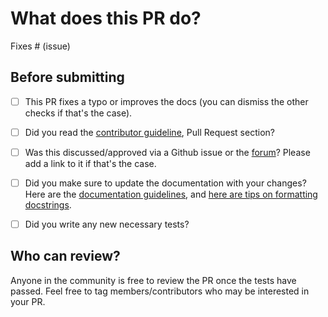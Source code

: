 # What does this PR do?

<!--
Congratulations! You've made it this far! You're not quite done yet though.

Once merged, your PR is going to appear in the release notes with the title you set, so make sure it's a great title that fully reflects the extent of your awesome contribution.

Then, please replace this with a description of the change and which issue is fixed (if applicable). Please also include relevant motivation and context. List any dependencies (if any) that are required for this change.

Once you're done, someone will review your PR shortly (see the section "Who can review?" below to tag some potential reviewers). They may suggest changes to make the code even better. If no one reviewed your PR after a week has passed, don't hesitate to post a new comment @-mentioning the same persons---sometimes notifications get lost.
-->

<!-- Remove if not applicable -->

Fixes # (issue)


## Before submitting
- [ ] This PR fixes a typo or improves the docs (you can dismiss the other checks if that's the case).
- [ ] Did you read the [contributor guideline](https://github.com/huggingface/transformers/blob/main/CONTRIBUTING.md#create-a-pull-request),
      Pull Request section?
- [ ] Was this discussed/approved via a Github issue or the [forum](https://discuss.huggingface.co/)? Please add a link
      to it if that's the case.
- [ ] Did you make sure to update the documentation with your changes? Here are the
      [documentation guidelines](https://github.com/huggingface/transformers/tree/main/docs), and
      [here are tips on formatting docstrings](https://github.com/huggingface/transformers/tree/main/docs#writing-source-documentation).
- [ ] Did you write any new necessary tests?


## Who can review?

Anyone in the community is free to review the PR once the tests have passed. Feel free to tag
members/contributors who may be interested in your PR.

<!-- Your PR will be replied to more quickly if you can figure out the right person to tag with @

 If you know how to use git blame, that is the easiest way, otherwise, here is a rough guide of **who to tag**.
 Please tag fewer than 3 people.

Models:

- text models: @ArthurZucker @Cyrilvallez
- vision models: @yonigozlan @molbap
- audio models: @eustlb @ebezzam @vasqu
- multimodal models: @zucchini-nlp
- graph models: @clefourrier

Library:

- generate: @zucchini-nlp (visual-language models) or @gante (all others)
- continuous batching: @remi-or @ArthurZucker @McPatate
- pipelines: @Rocketknight1
- tokenizers: @ArthurZucker and @itazap
- trainer: @zach-huggingface @SunMarc
- attention: @vasqu @ArthurZucker @CyrilVallez
- model loading (from pretrained, etc): @CyrilVallez
- distributed: @3outeille @ArthurZucker @S1ro1
- CIs: @ydshieh

Integrations:

- deepspeed: HF Trainer/Accelerate: @SunMarc @zach-huggingface
- ray/raytune: @richardliaw, @amogkam
- Big Model Inference: @SunMarc
- quantization (bitsandbytes, autogpt): @SunMarc @MekkCyber
- kernels: @MekkCyber @drbh

Devices/Backends:

- AMD ROCm: @ivarflakstad
- Intel XPU: @IlyasMoutawwakil
- Ascend NPU: @ivarflakstad 

Documentation: @stevhliu

Research projects are not maintained and should be taken as is.

 -->
